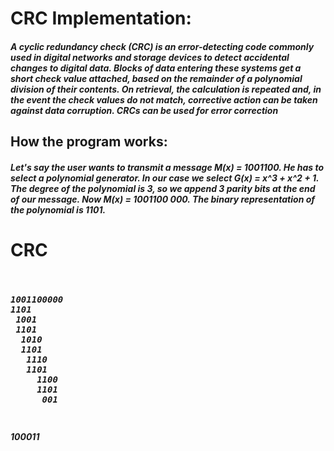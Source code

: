 <h1>CRC Implementation:</h1>
<h5>A cyclic redundancy check (CRC) is an error-detecting code commonly used in digital networks and storage devices to detect accidental changes to digital data. Blocks of data entering these systems get a short check value attached, based on the remainder of a polynomial division of their contents. On retrieval, the calculation is repeated and, in the event the check values do not match, corrective action can be taken against data corruption. CRCs can be used for error correction </h5>
<h2>How the program works:</h2>
<h5>Let's say the user wants to transmit a message M(x) = 1001100. He has to select a polynomial generator. In our case we select G(x) = x^3 + x^2 + 1. The degree of the polynomial is 3, so we append 3 parity bits at the end of our message. Now M(x) = 1001100 000. The binary representation of the polynomial is 1101.</h5>
<h1>CRC</h1>
<pre><h5>
1001100000
1101
 1001
 1101
  1010
  1101
   1110
   1101
     1100
     1101
      001  
</h5></pre>
<h5>  100011</h5>
